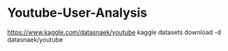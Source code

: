 # Youtube-User-Analysis


https://www.kaggle.com/datasnaek/youtube
kaggle datasets download -d datasnaek/youtube
